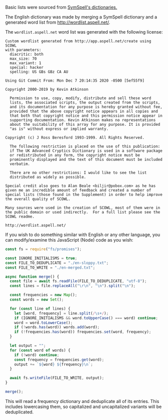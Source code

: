 Basic lists were sourced from [SymSpell's dictionaries.](https://github.com/wolfgarbe/SymSpell/tree/master/SymSpell.FrequencyDictionary)

The English dictionary was made by merging a SymSpell dictionary and a generated word list from http://wordlist.aspell.net/.

The `wordlist.aspell.net` word list was generated with the following license:

```
Custom wordlist generated from http://app.aspell.net/create using SCOWL
with parameters:
  diacritic: both
  max_size: 70
  max_variant: 1
  special: hacker
  spelling: US GBs GBz CA AU

Using Git Commit From: Mon Dec 7 20:14:35 2020 -0500 [5ef55f9]

Copyright 2000-2019 by Kevin Atkinson

  Permission to use, copy, modify, distribute and sell these word
  lists, the associated scripts, the output created from the scripts,
  and its documentation for any purpose is hereby granted without fee,
  provided that the above copyright notice appears in all copies and
  that both that copyright notice and this permission notice appear in
  supporting documentation. Kevin Atkinson makes no representations
  about the suitability of this array for any purpose. It is provided
  "as is" without express or implied warranty.

Copyright (c) J Ross Beresford 1993-1999. All Rights Reserved.

  The following restriction is placed on the use of this publication:
  if The UK Advanced Cryptics Dictionary is used in a software package
  or redistributed in any form, the copyright notice must be
  prominently displayed and the text of this document must be included
  verbatim.

  There are no other restrictions: I would like to see the list
  distributed as widely as possible.

Special credit also goes to Alan Beale <biljir@pobox.com> as he has
given me an incredible amount of feedback and created a number of
special lists (those found in the Supplement) in order to help improve
the overall quality of SCOWL.

Many sources were used in the creation of SCOWL, most of them were in
the public domain or used indirectly.  For a full list please see the
SCOWL readme.

http://wordlist.aspell.net/
```

If you wish to do something similar with English or any other language, you can modify/examine this JavaScript (Node) code as you wish:

```js
const fs = require("fs/promises");

const IGNORE_INITIALISMS = true;
const FILE_TO_DEDUPLICATE = "./en-sloppy.txt";
const FILE_TO_WRITE = "./en-merged.txt";

async function merge() {
  const file = await fs.readFile(FILE_TO_DEDUPLICATE, "utf-8");
  const lines = file.replaceAll("\r\n", "\n").split("\n");

  const frequencies = new Map();
  const words = new Set();

  for (const line of lines) {
    let [word, frequency] = line.split(/\s+/);
    if (IGNORE_INITIALISMS && word.toUpperCase() === word) continue;
    word = word.toLowerCase();
    if (!words.has(word)) words.add(word);
    if (!frequencies.has(word)) frequencies.set(word, frequency);
  }

  let output = "";
  for (const word of words) {
    if (!word) continue;
    const frequency = frequencies.get(word);
    output += `${word} ${frequency}\n`;
  }

  await fs.writeFile(FILE_TO_WRITE, output);
}

merge();
```

This will read a frequency dictionary and deduplicate all of its entries. This includes lowercasing them, so capitalized and uncapitalized variants will be deduplicated.
